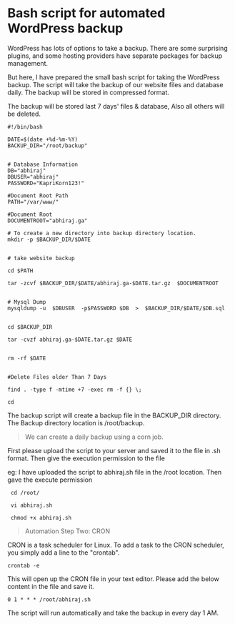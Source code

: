 # Bash script for automated WordPress backup

WordPress has lots of options to take a backup. There are some surprising plugins, and some hosting providers have separate packages for backup management.

But here, I have prepared the small bash script for taking the WordPress backup. The script will take the backup of our website files and database daily. The backup will be stored in compressed format.

The backup will be stored last 7 days' files & database, Also all others will be deleted.

~~~
#!/bin/bash

DATE=$(date +%d-%m-%Y)
BACKUP_DIR="/root/backup"


# Database Information
DB="abhiraj"
DBUSER="abhiraj"
PASSWORD="KapriKorn123!"

#Document Root Path
PATH="/var/www/"

#Document Root
DOCUMENTROOT="abhiraj.ga"

# To create a new directory into backup directory location.
mkdir -p $BACKUP_DIR/$DATE


# take website backup 

cd $PATH

tar -zcvf $BACKUP_DIR/$DATE/abhiraj.ga-$DATE.tar.gz  $DOCUMENTROOT


# Mysql Dump
mysqldump -u  $DBUSER  -p$PASSWORD $DB  >  $BACKUP_DIR/$DATE/$DB.sql


cd $BACKUP_DIR

tar -cvzf abhiraj.ga-$DATE.tar.gz $DATE


rm -rf $DATE


#Delete Files older Than 7 Days

find . -type f -mtime +7 -exec rm -f {} \;

cd

~~~

The backup script will create a backup file in the BACKUP_DIR directory. The Backup directory location is /root/backup.


> We can create a daily backup using a corn job.

First please upload the script to your server and saved it to the file in .sh format. Then give the execution permission to the file

eg:  I have uploaded the script to abhiraj.sh file in the /root location. Then gave the execute permission 


~~~ 
 cd /root/
 
 vi abhiraj.sh
 
 chmod +x abhiraj.sh
 ~~~
 

> Automation Step Two: CRON

CRON is a task scheduler for Linux. To add a task to the CRON scheduler, you simply add a line to the "crontab". 

~~~
crontab -e
~~~

This will open up the CRON file in your text editor. Please add the below content in the file and save it.

~~~
0 1 * * * /root/abhiraj.sh
~~~

The script will run automatically and take the backup in every day 1 AM.








